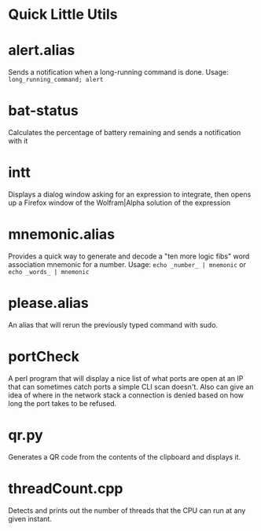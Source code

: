 # Quick Little Utils


# alert.alias

Sends a notification when a long-running command is done. Usage: `long_running_command; alert`


# bat-status

Calculates the percentage of battery remaining and sends a notification with it


# intt

Displays a dialog window asking for an expression to integrate, then opens up a Firefox window of the Wolfram|Alpha solution of the expression


# mnemonic.alias 

Provides a quick way to generate and decode a "ten more logic fibs" word association mnemonic for a number. Usage: `echo _number_ | mnemonic` or `echo _words_ | mnemonic`


# please.alias

An alias that will rerun the previously typed command with sudo.

# portCheck

A perl program that will display a nice list of what ports are open at an IP that can sometimes catch ports a simple CLI scan doesn't. Also can give an idea of where in the network stack a connection is denied based on how long the port takes to be refused.


# qr.py

Generates a QR code from the contents of the clipboard and displays it.


# threadCount.cpp

Detects and prints out the number of threads that the CPU can run at any given instant.
